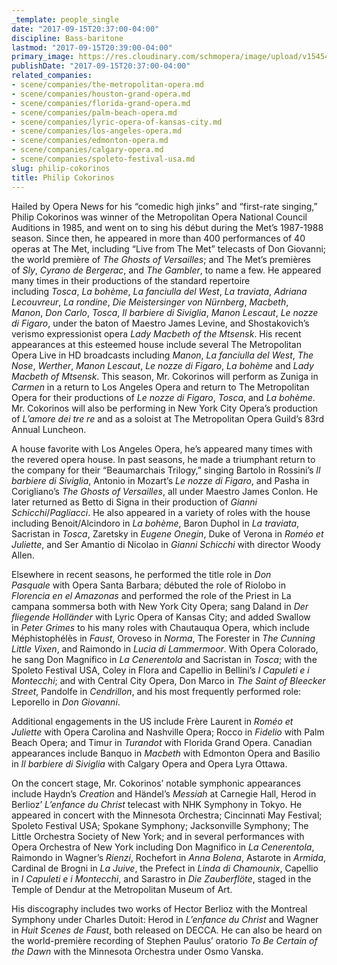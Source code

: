 ```yaml
---
_template: people_single
date: "2017-09-15T20:37:00-04:00"
discipline: Bass-baritone
lastmod: "2017-09-15T20:39:00-04:00"
primary_image: https://res.cloudinary.com/schmopera/image/upload/v1545409169/media/webhook-uploads/1505521980215/Cokorinos.P.Headshot.jpg.jpg
publishDate: "2017-09-15T20:37:00-04:00"
related_companies:
- scene/companies/the-metropolitan-opera.md
- scene/companies/houston-grand-opera.md
- scene/companies/florida-grand-opera.md
- scene/companies/palm-beach-opera.md
- scene/companies/lyric-opera-of-kansas-city.md
- scene/companies/los-angeles-opera.md
- scene/companies/edmonton-opera.md
- scene/companies/calgary-opera.md
- scene/companies/spoleto-festival-usa.md
slug: philip-cokorinos
title: Philip Cokorinos
---
```


Hailed by Opera News for his “comedic high jinks” and “first-rate singing,” Philip Cokorinos was winner of the Metropolitan Opera National Council Auditions in 1985, and went on to sing his début during the Met’s 1987-1988 season. Since then, he appeared in more than 400 performances of 40 operas at The Met, including “Live from The Met” telecasts of Don Giovanni; the world première of *The Ghosts of Versailles*; and The Met’s premières of *Sly*, *Cyrano de Bergerac*, and *The Gambler*, to name a few. He appeared many times in their productions of the standard repertoire including *Tosca*, *La bohème*, *La fanciulla del West*, *La traviata*, *Adriana Lecouvreur*, *La rondine*, *Die Meistersinger von Nürnberg*, *Macbeth*, *Manon*, *Don Carlo*, *Tosca*, *Il barbiere di Siviglia*, *Manon Lescaut*, *Le nozze di Figaro*, under the baton of Maestro James Levine, and Shostakovich’s verismo expressionist opera *Lady Macbeth of the Mtsensk*. His recent appearances at this esteemed house include several The Metropolitan Opera Live in HD broadcasts including *Manon*, *La fanciulla del West*, *The Nose*, *Werther*, *Manon Lescaut*, *Le nozze di Figaro*, *La bohème* and *Lady Macbeth of Mtsensk*. This season, Mr. Cokorinos will perform as Zuniga in *Carmen* in a return to Los Angeles Opera and return to The Metropolitan Opera for their productions of *Le nozze di Figaro*, *Tosca*, and *La bohème*. Mr. Cokorinos will also be performing in New York City Opera’s production of *L’amore dei tre re* and as a soloist at The Metropolitan Opera Guild’s 83rd Annual Luncheon. 

A house favorite with Los Angeles Opera, he’s appeared many times with the revered opera house. In past seasons, he made a triumphant return to the company for their “Beaumarchais Trilogy,” singing Bartolo in Rossini’s *Il barbiere di Siviglia*, Antonio in Mozart’s *Le nozze di Figaro*, and Pasha in Corigliano’s *The Ghosts of Versailles*, all under Maestro James Conlon. He later returned as Betto di Signa in their production of *Gianni Schicchi*/*Pagliacci*. He also appeared in a variety of roles with the house including Benoit/Alcindoro in *La bohème*, Baron Duphol in *La traviata*, Sacristan in *Tosca*, Zaretsky in *Eugene Onegin*, Duke of Verona in *Roméo et Juliette*, and Ser Amantio di Nicolao in *Gianni Schicchi* with director Woody Allen.

Elsewhere in recent seasons, he performed the title role in *Don Pasquale* with Opera Santa Barbara; débuted the role of Riolobo in *Florencia en el Amazonas* and performed the role of the Priest in La campana sommersa both with New York City Opera; sang Daland in *Der fliegende Holländer* with Lyric Opera of Kansas City; and added Swallow in *Peter Grimes* to his many roles with Chautauqua Opera, which include Méphistophélès in *Faust*, Oroveso in *Norma*, The Forester in *The Cunning Little Vixen*, and Raimondo in *Lucia di Lammermoor*. With Opera Colorado, he sang Don Magnifico in *La Cenerentola* and Sacristan in *Tosca*; with the Spoleto Festival USA, Coley in Flora and Capellio in Bellini’s *I Capuleti e i Montecchi*; and with Central City Opera, Don Marco in *The Saint of Bleecker Street*, Pandolfe in *Cendrillon*, and his most frequently performed role: Leporello in *Don Giovanni*.

Additional engagements in the US include Frère Laurent in *Roméo et Juliette* with Opera Carolina and Nashville Opera; Rocco in *Fidelio* with Palm Beach Opera; and Timur in *Turandot* with Florida Grand Opera. Canadian appearances include Banquo in *Macbeth* with Edmonton Opera and Basilio in *Il barbiere di Siviglia* with Calgary Opera and Opera Lyra Ottawa.

On the concert stage, Mr. Cokorinos’ notable symphonic appearances include Haydn’s *Creation* and Händel’s *Messiah* at Carnegie Hall, Herod in Berlioz’ *L’enfance du Christ* telecast with NHK Symphony in Tokyo. He appeared in concert with the Minnesota Orchestra; Cincinnati May Festival; Spoleto Festival USA; Spokane Symphony; Jacksonville Symphony; The Little Orchestra Society of New York; and in several performances with Opera Orchestra of New York including Don Magnifico in *La Cenerentola*, Raimondo in Wagner’s *Rienzi*, Rochefort in *Anna Bolena*, Astarote in *Armida*, Cardinal de Brogni in *La Juive*, the Prefect in *Linda di Chamounix*, Capellio in *I Capuleti e i Montecchi*, and Sarastro in *Die Zauberflöte*, staged in the Temple of Dendur at the Metropolitan Museum of Art.

His discography includes two works of Hector Berlioz with the Montreal Symphony under Charles Dutoit: Herod in *L’enfance du Christ* and Wagner in *Huit Scenes de Faust*, both released on DECCA. He can also be heard on the world-première recording of Stephen Paulus’ oratorio *To Be Certain of the Dawn* with the Minnesota Orchestra under Osmo Vanska. 
